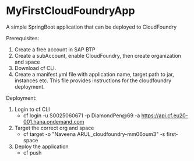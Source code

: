 # MyFirstCloudFoundryApp

A simple SpringBoot application that can be deployed to CloudFoundry

Prerequisites:

1. Create a free account in SAP BTP
2. Create a subAccount, enable CloudFoundry, then create organization and space
3. Download cf CLI.
4. Create a manifest.yml file with application name, target path to jar, instances etc. 
   This file provides instructions for the cloudfoundry deployment.

Deployment:
1. Login to cf CLI
    - cf login -u S0025060671 -p DiamondPen@69 -a https://api.cf.eu20-001.hana.ondemand.com
2. Target the correct org and space
    - cf target -o "Naveena ARUL_cloudfoundry-mm06oum3" -s first-space
3. Deploy the application
    - cf push
